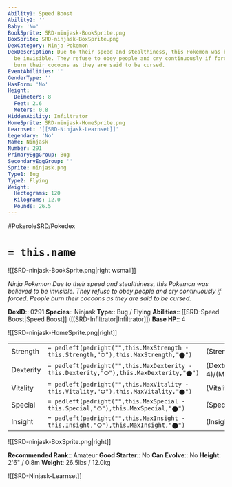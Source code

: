```yaml
---
Ability1: Speed Boost
Ability2: ''
Baby: 'No'
BookSprite: SRD-ninjask-BookSprite.png
BoxSprite: SRD-ninjask-BoxSprite.png
DexCategory: Ninja Pokemon
DexDescription: Due to their speed and stealthiness, this Pokemon was believed to
  be invisible. They refuse to obey people and cry continuously if forced. People
  burn their cocoons as they are said to be cursed.
EventAbilities: ''
GenderType: ''
HasForm: 'No'
Height:
  Deimeters: 8
  Feet: 2.6
  Meters: 0.8
HiddenAbility: Infiltrator
HomeSprite: SRD-ninjask-HomeSprite.png
Learnset: '[[SRD-Ninjask-Learnset]]'
Legendary: 'No'
Name: Ninjask
Number: 291
PrimaryEggGroup: Bug
SecondaryEggGroup: ''
Sprite: ninjask.png
Type1: Bug
Type2: Flying
Weight:
  Hectograms: 120
  Kilograms: 12.0
  Pounds: 26.5
---
```


#PokeroleSRD/Pokedex

# `= this.name`

![[SRD-ninjask-BookSprite.png|right wsmall]]

*Ninja Pokemon*
*Due to their speed and stealthiness, this Pokemon was believed to be invisible. They refuse to obey people and cry continuously if forced. People burn their cocoons as they are said to be cursed.*

**DexID**:: 0291
**Species**:: Ninjask
**Type**:: Bug / Flying
**Abilities**:: [[SRD-Speed Boost|Speed Boost]] ([[SRD-Infiltrator|Infiltrator]])
**Base HP**:: 4

![[SRD-ninjask-HomeSprite.png|right]]

|           |                                                                                        |                                          |
| --------- | -------------------------------------------------------------------------------------- | ---------------------------------------- |
| Strength  | `= padleft(padright("",this.MaxStrength - this.Strength,"⭘"),this.MaxStrength,"⬤")`    | (Strength::2)/(MaxStrength::5)   |
| Dexterity | `= padleft(padright("",this.MaxDexterity - this.Dexterity,"⭘"),this.MaxDexterity,"⬤")` | (Dexterity:: 4)/(MaxDexterity::8) |
| Vitality  | `= padleft(padright("",this.MaxVitality - this.Vitality,"⭘"),this.MaxVitality,"⬤")`    | (Vitality::2)/(MaxVitality::4)   |
| Special   | `= padleft(padright("",this.MaxSpecial - this.Special,"⭘"),this.MaxSpecial,"⬤")`       | (Special::2)/(MaxSpecial::4)     |
| Insight   | `= padleft(padright("",this.MaxInsight - this.Insight,"⭘"),this.MaxInsight,"⬤")`       | (Insight::2)/(MaxInsight::4)     |

![[SRD-ninjask-BoxSprite.png|right]]

**Recommended Rank**:: Amateur
**Good Starter**:: No
**Can Evolve**:: No
**Height**: 2'6" / 0.8m
**Weight**: 26.5lbs / 12.0kg

![[SRD-Ninjask-Learnset]]